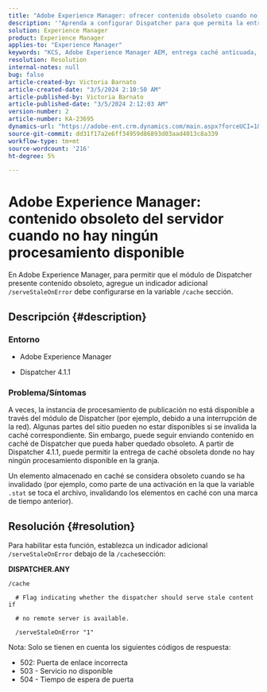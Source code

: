```yaml
---
title: "Adobe Experience Manager: ofrecer contenido obsoleto cuando no hay ningún procesamiento disponible"
description: '"Aprenda a configurar Dispatcher para que permita la entrega de caché obsoleta cuando no haya ningún procesamiento disponible en Adobe Experience Manager".'
solution: Experience Manager
product: Experience Manager
applies-to: "Experience Manager"
keywords: "KCS, Adobe Experience Manager AEM, entrega caché anticuada, entrega contenido anticuado, solución de problemas, solución de problemas, Dispatcher,"
resolution: Resolution
internal-notes: null
bug: false
article-created-by: Victoria Barnato
article-created-date: "3/5/2024 2:10:50 AM"
article-published-by: Victoria Barnato
article-published-date: "3/5/2024 2:12:03 AM"
version-number: 2
article-number: KA-23695
dynamics-url: "https://adobe-ent.crm.dynamics.com/main.aspx?forceUCI=1&pagetype=entityrecord&etn=knowledgearticle&id=8adb4f94-95da-ee11-904c-000d3a3110f0"
source-git-commit: dd31f17a2e6ff34959d86893d03aad4013c8a339
workflow-type: tm+mt
source-wordcount: '216'
ht-degree: 5%

---
```


# Adobe Experience Manager: contenido obsoleto del servidor cuando no hay ningún procesamiento disponible


En Adobe Experience Manager, para permitir que el módulo de Dispatcher presente contenido obsoleto, agregue un indicador adicional `/serveStaleOnError` debe configurarse en la variable `/cache` sección.

## Descripción {#description}


### <b>Entorno</b>

- Adobe Experience Manager


- Dispatcher 4.1.1


### <b>Problema/Síntomas</b>

A veces, la instancia de procesamiento de publicación no está disponible a través del módulo de Dispatcher (por ejemplo, debido a una interrupción de la red). Algunas partes del sitio pueden no estar disponibles si se invalida la caché correspondiente. Sin embargo, puede seguir enviando contenido en caché de Dispatcher que pueda haber quedado obsoleto. A partir de Dispatcher 4.1.1, puede permitir la entrega de caché obsoleta donde no hay ningún procesamiento disponible en la granja.

Un elemento almacenado en caché se considera obsoleto cuando se ha invalidado (por ejemplo, como parte de una activación en la que la variable `.stat` se toca el archivo, invalidando los elementos en caché con una marca de tiempo anterior).


## Resolución {#resolution}


Para habilitar esta función, establezca un indicador adicional `/serveStaleOnError` debajo de la `/cache`sección:

<b>DISPATCHER.ANY</b>


```
/cache

  # Flag indicating whether the dispatcher should serve stale content if

  # no remote server is available.

  /serveStaleOnError "1"
```




Nota: Solo se tienen en cuenta los siguientes códigos de respuesta:

- 502: Puerta de enlace incorrecta
- 503 - Servicio no disponible
- 504 - Tiempo de espera de puerta

